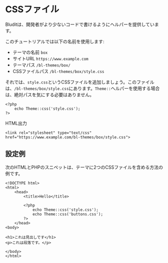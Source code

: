 # CSSファイル
<!-- position: 3 -->

Bluditは、開発者がより少ないコードで書けるようにヘルパーを提供しています。

このチュートリアルでは以下の名前を使用します:
- テーマの名前 `box`
- サイトURL `https://www.example.com`
- テーマパス `/bl-themes/box/`
- CSSファイルパス `/bl-themes/box/style.css`

それでは、`style.css`というCSSファイルを追加しましょう。このファイルは、`/bl-themes/box/style.css`にあります。`Theme::`ヘルパーを使用する場合は、絶対パスを気にする必要はありません。
```
<?php
	echo Theme::css('style.css');
?>
```

HTML出力
```
<link rel="stylesheet" type="text/css" href="https://www.example.com/bl-themes/box/style.css">
```

<h2 id="example">設定例</h2>

次のHTMLとPHPのスニペットは、テーマに2つのCSSファイルを含める方法の例です。

```
<!DOCTYPE html>
<html>
	<head>
		<title>Hello</title>

		<?php
			echo Theme::css('style.css');
			echo Theme::css('buttons.css');
		?>
	</head>
<body>

<h1>これは見出しです</h1>
<p>これは段落です。</p>

</body>
</html>
```
